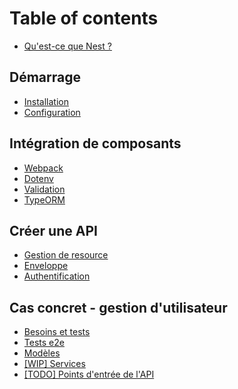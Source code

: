 # Table of contents

* [Qu'est-ce que Nest ?](README.md)

## Démarrage

* [Installation](demarrage/installation.md)
* [Configuration](demarrage/configuration.md)

## Intégration de composants

* [Webpack](integration-de-composants/webpack.md)
* [Dotenv](integration-de-composants/dotenv.md)
* [Validation](integration-de-composants/validation.md)
* [TypeORM](integration-de-composants/typeorm.md)

## Créer une API

* [Gestion de resource](creer-une-api/gestion-de-resource.md)
* [Enveloppe](creer-une-api/enveloppe.md)
* [Authentification](creer-une-api/authentification.md)

## Cas concret - gestion d'utilisateur

* [Besoins et tests](cas-concret/besoins-et-tests.md)
* [Tests e2e](cas-concret/todo-tests-e2e.md)
* [Modèles](cas-concret/modeles.md)
* [\[WIP\] Services](cas-concret/services.md)
* [\[TODO\] Points d'entrée de l'API](cas-concret/points-dentree-de-lapi.md)

